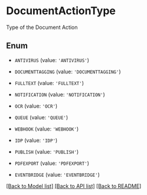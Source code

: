# DocumentActionType

Type of the Document Action

## Enum

* `ANTIVIRUS` (value: `'ANTIVIRUS'`)

* `DOCUMENTTAGGING` (value: `'DOCUMENTTAGGING'`)

* `FULLTEXT` (value: `'FULLTEXT'`)

* `NOTIFICATION` (value: `'NOTIFICATION'`)

* `OCR` (value: `'OCR'`)

* `QUEUE` (value: `'QUEUE'`)

* `WEBHOOK` (value: `'WEBHOOK'`)

* `IDP` (value: `'IDP'`)

* `PUBLISH` (value: `'PUBLISH'`)

* `PDFEXPORT` (value: `'PDFEXPORT'`)

* `EVENTBRIDGE` (value: `'EVENTBRIDGE'`)

[[Back to Model list]](../README.md#documentation-for-models) [[Back to API list]](../README.md#documentation-for-api-endpoints) [[Back to README]](../README.md)


